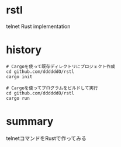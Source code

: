 # rstl
telnet Rust implementation

# history
```console
# Cargoを使って既存ディレクトリにプロジェクト作成
cd github.com/ddddddO/rstl
cargo init

# Cargoを使ってプログラムをビルドして実行
cd github.com/ddddddO/rstl
cargo run
```

# summary
telnetコマンドをRustで作ってみる